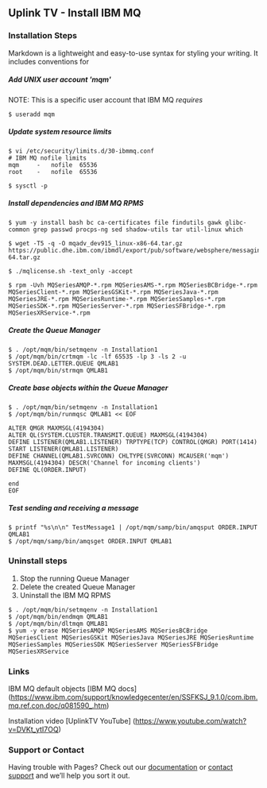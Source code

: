 ## Uplink TV - Install IBM MQ


### Installation Steps

Markdown is a lightweight and easy-to-use syntax for styling your writing. It includes conventions for


##### Add UNIX user account 'mqm'

NOTE: This is a specific user account that IBM MQ *requires*

```
$ useradd mqm
```

##### Update system resource limits

```
$ vi /etc/security/limits.d/30-ibmmq.conf
# IBM MQ nofile limits
mqm 	- 	nofile 	65536
root	-	nofile	65536

$ sysctl -p
```

##### Install dependencies and IBM MQ RPMS

```
$ yum -y install bash bc ca-certificates file findutils gawk glibc-common grep passwd procps-ng sed shadow-utils tar util-linux which

$ wget -T5 -q -O mqadv_dev915_linux-x86-64.tar.gz https://public.dhe.ibm.com/ibmdl/export/pub/software/websphere/messaging/mqadv/mqadv_dev915_linux_x86-64.tar.gz

$ ./mqlicense.sh -text_only -accept

$ rpm -Uvh MQSeriesAMQP-*.rpm MQSeriesAMS-*.rpm MQSeriesBCBridge-*.rpm MQSeriesClient-*.rpm MQSeriesGSKit-*.rpm MQSeriesJava-*.rpm MQSeriesJRE-*.rpm MQSeriesRuntime-*.rpm MQSeriesSamples-*.rpm MQSeriesSDK-*.rpm MQSeriesServer-*.rpm MQSeriesSFBridge-*.rpm MQSeriesXRService-*.rpm
```


##### Create the Queue Manager

```
$ . /opt/mqm/bin/setmqenv -n Installation1
$ /opt/mqm/bin/crtmqm -lc -lf 65535 -lp 3 -ls 2 -u SYSTEM.DEAD.LETTER.QUEUE QMLAB1
$ /opt/mqm/bin/strmqm QMLAB1
```


##### Create base objects within the Queue Manager

```
$ . /opt/mqm/bin/setmqenv -n Installation1
$ /opt/mqm/bin/runmqsc QMLAB1 << EOF

ALTER QMGR MAXMSGL(4194304)
ALTER QL(SYSTEM.CLUSTER.TRANSMIT.QUEUE) MAXMSGL(4194304)
DEFINE LISTENER(QMLAB1.LISTENER) TRPTYPE(TCP) CONTROL(QMGR) PORT(1414)
START LISTENER(QMLAB1.LISTENER)
DEFINE CHANNEL(QMLAB1.SVRCONN) CHLTYPE(SVRCONN) MCAUSER('mqm') MAXMSGL(4194304) DESCR('Channel for incoming clients')
DEFINE QL(ORDER.INPUT)

end
EOF
```

##### Test sending and receiving a message

```
$ printf "%s\n\n" TestMessage1 | /opt/mqm/samp/bin/amqsput ORDER.INPUT QMLAB1
$ /opt/mqm/samp/bin/amqsget ORDER.INPUT QMLAB1
```


### Uninstall steps

1. Stop the running Queue Manager
2. Delete the created Queue Manager
3. Uninstall the IBM MQ RPMS

``` 
$ . /opt/mqm/bin/setmqenv -n Installation1
$ /opt/mqm/bin/endmqm QMLAB1
$ /opt/mqm/bin/dltmqm QMLAB1
$ yum -y erase MQSeriesAMQP MQSeriesAMS MQSeriesBCBridge MQSeriesClient MQSeriesGSKit MQSeriesJava MQSeriesJRE MQSeriesRuntime MQSeriesSamples MQSeriesSDK MQSeriesServer MQSeriesSFBridge MQSeriesXRService
```

### Links

IBM MQ default objects [IBM MQ docs] (https://www.ibm.com/support/knowledgecenter/en/SSFKSJ_9.1.0/com.ibm.mq.ref.con.doc/q081590_.htm)

Installation video [UplinkTV YouTube] (https://www.youtube.com/watch?v=DVKt_ytI7OQ)

### Support or Contact

Having trouble with Pages? Check out our [documentation](https://help.github.com/categories/github-pages-basics/) or [contact support](https://github.com/contact) and we’ll help you sort it out.
